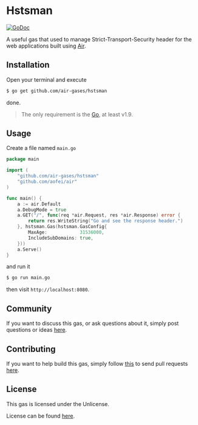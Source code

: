 # Hstsman

[![GoDoc](https://godoc.org/github.com/air-gases/hstsman?status.svg)](https://godoc.org/github.com/air-gases/hstsman)

A useful gas that used to manage Strict-Transport-Security header for the web
applications built using [Air](https://github.com/aofei/air).

## Installation

Open your terminal and execute

```bash
$ go get github.com/air-gases/hstsman
```

done.

> The only requirement is the [Go](https://golang.org), at least v1.9.

## Usage

Create a file named `main.go`

```go
package main

import (
	"github.com/air-gases/hstsman"
	"github.com/aofei/air"
)

func main() {
	a := air.Default
	a.DebugMode = true
	a.GET("/", func(req *air.Request, res *air.Response) error {
		return res.WriteString("Go and see the response header.")
	}, hstsman.Gas(hstsman.GasConfig{
		MaxAge:            31536000,
		IncludeSubDomains: true,
	}))
	a.Serve()
}
```

and run it

```bash
$ go run main.go
```

then visit `http://localhost:8080`.

## Community

If you want to discuss this gas, or ask questions about it, simply post
questions or ideas [here](https://github.com/air-gases/hstsman/issues).

## Contributing

If you want to help build this gas, simply follow
[this](https://github.com/air-gases/hstsman/wiki/Contributing) to send pull
requests [here](https://github.com/air-gases/hstsman/pulls).

## License

This gas is licensed under the Unlicense.

License can be found [here](LICENSE).
